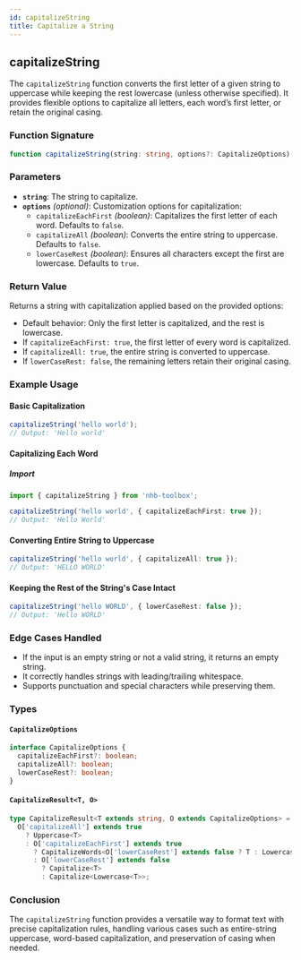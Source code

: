 ```yaml
---
id: capitalizeString
title: Capitalize a String
---
```


## capitalizeString

The `capitalizeString` function converts the first letter of a given string to uppercase while keeping the rest lowercase (unless otherwise specified). It provides flexible options to capitalize all letters, each word’s first letter, or retain the original casing.

### Function Signature

```typescript
function capitalizeString(string: string, options?: CapitalizeOptions): string;
```

### Parameters

- **`string`**: The string to capitalize.
- **`options`** _(optional)_: Customization options for capitalization:
  - `capitalizeEachFirst` _(boolean)_: Capitalizes the first letter of each word. Defaults to `false`.
  - `capitalizeAll` _(boolean)_: Converts the entire string to uppercase. Defaults to `false`.
  - `lowerCaseRest` _(boolean)_: Ensures all characters except the first are lowercase. Defaults to `true`.

### Return Value

Returns a string with capitalization applied based on the provided options:

- Default behavior: Only the first letter is capitalized, and the rest is lowercase.
- If `capitalizeEachFirst: true`, the first letter of every word is capitalized.
- If `capitalizeAll: true`, the entire string is converted to uppercase.
- If `lowerCaseRest: false`, the remaining letters retain their original casing.

### Example Usage

#### Basic Capitalization

```typescript
capitalizeString('hello world'); 
// Output: 'Hello world'
```

#### Capitalizing Each Word

##### Import

```ts
import { capitalizeString } from 'nhb-toolbox';
```

```typescript
capitalizeString('hello world', { capitalizeEachFirst: true });
// Output: 'Hello World'
```

#### Converting Entire String to Uppercase

```typescript
capitalizeString('hello world', { capitalizeAll: true });
// Output: 'HELLO WORLD'
```

#### Keeping the Rest of the String's Case Intact

```typescript
capitalizeString('hello WORLD', { lowerCaseRest: false });
// Output: 'Hello WORLD'
```

### Edge Cases Handled

- If the input is an empty string or not a valid string, it returns an empty string.
- It correctly handles strings with leading/trailing whitespace.
- Supports punctuation and special characters while preserving them.

### Types

#### `CapitalizeOptions`

```typescript
interface CapitalizeOptions {
  capitalizeEachFirst?: boolean;
  capitalizeAll?: boolean;
  lowerCaseRest?: boolean;
}
```

#### `CapitalizeResult<T, O>`

```typescript
type CapitalizeResult<T extends string, O extends CapitalizeOptions> =
  O['capitalizeAll'] extends true
    ? Uppercase<T>
    : O['capitalizeEachFirst'] extends true
      ? CapitalizeWords<O['lowerCaseRest'] extends false ? T : Lowercase<T>, O['lowerCaseRest'] extends boolean ? O['lowerCaseRest'] : true>
      : O['lowerCaseRest'] extends false
        ? Capitalize<T>
        : Capitalize<Lowercase<T>>;
```

### Conclusion

The `capitalizeString` function provides a versatile way to format text with precise capitalization rules, handling various cases such as entire-string uppercase, word-based capitalization, and preservation of casing when needed.

